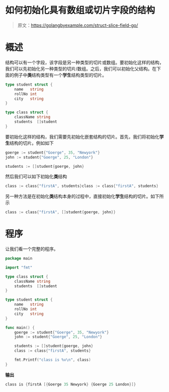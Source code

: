 # 如何初始化具有数组或切片字段的结构

> 原文：<https://golangbyexample.com/struct-slice-field-go/>

# **概述**

结构可以有一个字段，该字段是另一种类型的切片或数组。要初始化这样的结构，我们可以先初始化另一种类型的切片/数组。之后，我们可以初始化父结构。在下面的例子中**类**结构类型有一个**学生**结构类型的切片。

```go
type student struct {
	name   string 
	rollNo int    
	city   string 
}

type class struct {
	className string
	students  []student
}
```

要初始化这样的结构，我们需要先初始化嵌套结构的切片。首先，我们将初始化**学生**结构的切片。例如如下

```go
goerge := student{"Goerge", 35, "Newyork"}
john := student{"Goerge", 25, "London"}

students := []student{goerge, john}
```

然后我们可以如下初始化**类**结构

```go
class := class{"firstA", students}class := class{"firstA", students}
```

另一种方法是在初始化**类**结构本身的过程中，直接初始化**学生**结构的切片。如下所示

```go
class := class{"firstA", []student{goerge, john}}
```

# **程序**

让我们看一个完整的程序。

```go
package main

import "fmt"

type class struct {
	className string
	students  []student
}

type student struct {
	name   string
	rollNo int
	city   string
}

func main() {
	goerge := student{"Goerge", 35, "Newyork"}
	john := student{"Goerge", 25, "London"}

	students := []student{goerge, john}
	class := class{"firstA", students}

	fmt.Printf("class is %v\n", class)
}
```

**输出**

```go
class is {firstA [{Goerge 35 Newyork} {Goerge 25 London}]}
```
